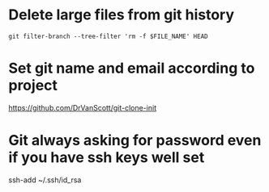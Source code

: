 # Delete large files from git history

`git filter-branch --tree-filter 'rm -f $FILE_NAME' HEAD`

# Set git name and email according to project

https://github.com/DrVanScott/git-clone-init

# Git always asking for password even if you have ssh keys well set

ssh-add ~/.ssh/id_rsa 

